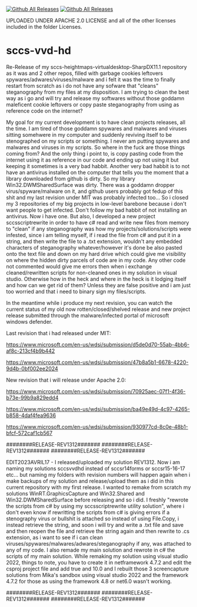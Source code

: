 [![Github All Releases](https://img.shields.io/github/downloads/ninekorn/sccs-vvd-hd/total.svg)]() 
[![Github All Releases](https://img.shields.io/github/license/ninekorn/sccs-vvd-hd)]()

UPLOADED UNDER APACHE 2.0 LICENSE and all of the other licenses included in the folder Licenses.

# sccs-vvd-hd
Re-Release of my sccs-heightmaps-virtualdesktop-SharpDX11.1 repository as it was and 2 other repos, filled with garbage cookies leftovers spywares/adwares/viruses/malware and i felt it was the time to finally restart from scratch as i do not have any sofware that "cleans" steganography from my files at my disposition. I am trying to clean the best way as i go and will try and release my softwares without those goddamn maleficent cookie leftovers or copy paste steganography from using as reference code on the internet?

My goal for my current development is to have clean projects releases, all the time. I am tired of those goddamn spywares and malwares and viruses sitting somehwere in my computer and suddenly reviving itself to be stenographed on my scripts or something. I never am putting spywares and malwares and viruses in my scripts. So where in the fuck are those things coming from? And the only thing i point to, is copy pasting code from the internet using it as reference in our code and ending up not using it but keeping it sometimes is a very bad habbit. Another very bad habbit is to not have an antivirus installed on the computer that tells you the moment that a library downloaded from github is dirty. So my library Win32.DWMSharedSurface was dirty. There was a goddamn dropper virus/spyware/malware on it, and github users probably got fedup of this shit and my last revision under MIT was probably infected too... So i closed my 3 repositories of my big projects in low-level barebone because i don't want people to get infected. Don't follow my bad habbit of not installing an antivirus. Now i have one. But also, I developed a new project sccsscriptrewrite in order to have c# read and write new files from memory to "clean" if any steganography was how my projects/solutions/scripts were infested, since i am telling myself, if i read the file from c# and put it in a string, and then write the file to a .txt extension, wouldn't any embedded characters of steganography whatever/however it's done be also pasted onto the text file and down on my hard drive which could give me visibility on where the hidden dirty parcels of code are in my code. Any other code not commented would give me errors then when i exchange cleaned/rewritten scripts for non-cleaned ones in my solution in visual studio. Otherwise how in the heck and where in the heck is it lodging itself and how can we get rid of them? Unless they are false positive and i am just too worried and that i need to binary sign my files/scripts.

In the meantime while i produce my next revision, you can watch the current status of my old now rotten/closed/shelved release and new project release submitted through the malware/infected portal of microsoft windows defender. 

Last revision that i had released under MIT:

https://www.microsoft.com/en-us/wdsi/submission/d5de0d70-55ab-4bb6-af8c-213cf4b9b442

https://www.microsoft.com/en-us/wdsi/submission/47b8a5b1-6678-4220-9d4b-0bf002ee2024

New revision that i will release under Apache 2.0:

https://www.microsoft.com/en-us/wdsi/submission/70925aec-07f1-4f36-b73e-99b9a829edd4

https://www.microsoft.com/en-us/wdsi/submission/ba49e49d-4c97-4265-b858-4daf4fea9636

https://www.microsoft.com/en-us/wdsi/submission/930977cd-8c0e-48b1-bfcf-572caf1cb567


########RELEASE-REV1312#######
########RELEASE-REV1312#######
########RELEASE-REV1312#######

EDIT2023AVRIL17 - I released/uploaded my solution REV1312. Now i am naming my solutions sccsvvdhd instead of sccsr14forms or sccsr15-16-17 etc... but naming my folders with revision numbers will happen again when i make backups of my solution and release/upload them as i did in this current repository with my first release. I wanted to remake from scratch my solutions WinRT.GraphicsCapture and Win32.Shared and Win32.DWMSharedSurface before releasing and so i did. I freshly "rewrote the scripts from c# by using my sccsscriptrewrite utility solution", where i don't even know if rewritting the scripts from c# is giving errors if a stenography virus or bullshit is attached so instead of using File.Copy, i instead retrieve the string, and soon i will try and write a .txt file and save and then reopen the file and retrieve the string again and then rewrite to .cs extension, as i want to see if i can clean viruses/spywares/malwares/adwares/steganography if any, was attached to any of my code. I also remade my main solution and rewrote in c# the scripts of my main solution. While remaking my solution using visual studio 2022, things to note, you have to create it in netframework 4.7.2 and edit the csproj project file and add <UseWPF>true</UseWPF> and <LangVersion>10.0</LangVersion> and I rebuilt those 3 screencapture solutions from Mika's sandbox using visual studio 2022 and the framework 4.7.2 for those as using the framework 4.8 or net6.0 wasn't working.

########RELEASE-REV1312#######
########RELEASE-REV1312#######
########RELEASE-REV1312#######


